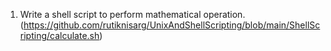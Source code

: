 1. Write a shell script to perform mathematical operation. (https://github.com/rutiknisarg/UnixAndShellScripting/blob/main/ShellScripting/calculate.sh)
